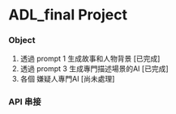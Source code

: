 # ADL_final Project
### Object
1. 透過 prompt 1 生成故事和人物背景 [已完成]
2. 透過 prompt 3 生成專門描述場景的AI [已完成]
3. 各個 嫌疑人專門AI [尚未處理]

### API 串接
###